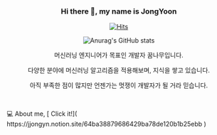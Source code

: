 

<div align=center>

### Hi there 👋, my name is JongYoon

[![Hits](https://hits.seeyoufarm.com/api/count/incr/badge.svg?url=https://github.com/JJongyn)](https://hits.seeyoufarm.com) 

</div>

<div align=center>

![Anurag's GitHub stats](https://github-readme-stats.vercel.app/api?username=jjongyn&show_icons=true)


머신러닝 엔지니어가 목표인 개발자 꿈나무입니다. 

다양한 분야에 머신러닝 알고리즘을 적용해보며, 지식을 쌓고 있습니다.

아직 부족한 점이 많지만 언젠가는 멋쟁이 개발자가 될 거라 믿습니다.

&#160;
&#160;


</div>
💻 About me,  [ Click it!]( https://jjongyn.notion.site/64ba38879686429ba78de120b1b25ebb )
